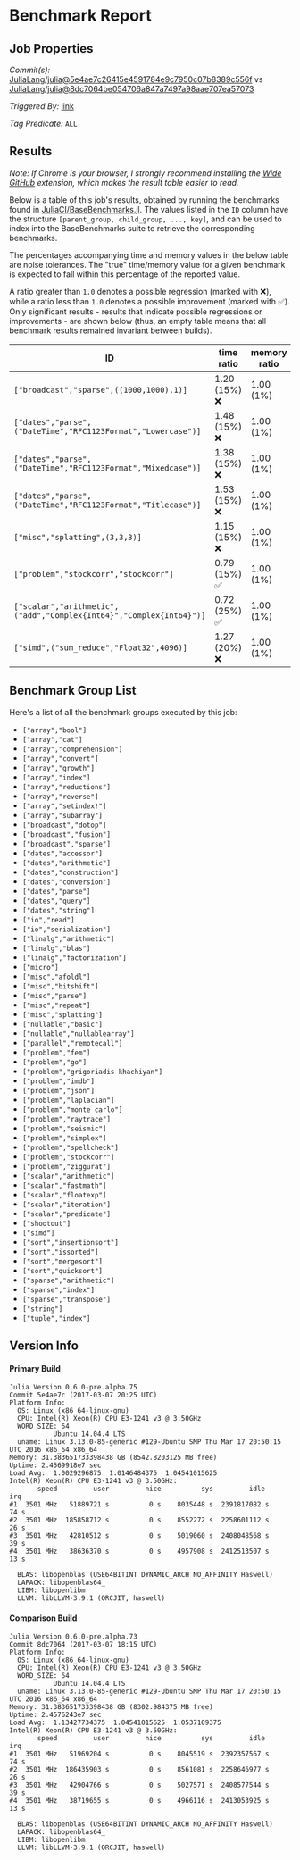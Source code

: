 # Benchmark Report

## Job Properties

*Commit(s):* [JuliaLang/julia@5e4ae7c26415e4591784e9c7950c07b8389c556f](https://github.com/JuliaLang/julia/commit/5e4ae7c26415e4591784e9c7950c07b8389c556f) vs [JuliaLang/julia@8dc7064be054706a847a7497a98aae707ea57073](https://github.com/JuliaLang/julia/commit/8dc7064be054706a847a7497a98aae707ea57073)

*Triggered By:* [link](https://github.com/JuliaLang/julia/pull/20933#issuecomment-284850370)

*Tag Predicate:* `ALL`

## Results

*Note: If Chrome is your browser, I strongly recommend installing the [Wide GitHub](https://chrome.google.com/webstore/detail/wide-github/kaalofacklcidaampbokdplbklpeldpj?hl=en)
extension, which makes the result table easier to read.*

Below is a table of this job's results, obtained by running the benchmarks found in
[JuliaCI/BaseBenchmarks.jl](https://github.com/JuliaCI/BaseBenchmarks.jl). The values
listed in the `ID` column have the structure `[parent_group, child_group, ..., key]`,
and can be used to index into the BaseBenchmarks suite to retrieve the corresponding
benchmarks.

The percentages accompanying time and memory values in the below table are noise tolerances. The "true"
time/memory value for a given benchmark is expected to fall within this percentage of the reported value.

A ratio greater than `1.0` denotes a possible regression (marked with :x:), while a ratio less
than `1.0` denotes a possible improvement (marked with :white_check_mark:). Only significant results - results
that indicate possible regressions or improvements - are shown below (thus, an empty table means that all
benchmark results remained invariant between builds).

| ID | time ratio | memory ratio |
|----|------------|--------------|
| `["broadcast","sparse",((1000,1000),1)]` | 1.20 (15%) :x: | 1.00 (1%)  |
| `["dates","parse",("DateTime","RFC1123Format","Lowercase")]` | 1.48 (15%) :x: | 1.00 (1%)  |
| `["dates","parse",("DateTime","RFC1123Format","Mixedcase")]` | 1.38 (15%) :x: | 1.00 (1%)  |
| `["dates","parse",("DateTime","RFC1123Format","Titlecase")]` | 1.53 (15%) :x: | 1.00 (1%)  |
| `["misc","splatting",(3,3,3)]` | 1.15 (15%) :x: | 1.00 (1%)  |
| `["problem","stockcorr","stockcorr"]` | 0.79 (15%) :white_check_mark: | 1.00 (1%)  |
| `["scalar","arithmetic",("add","Complex{Int64}","Complex{Int64}")]` | 0.72 (25%) :white_check_mark: | 1.00 (1%)  |
| `["simd",("sum_reduce","Float32",4096)]` | 1.27 (20%) :x: | 1.00 (1%)  |

## Benchmark Group List

Here's a list of all the benchmark groups executed by this job:

- `["array","bool"]`
- `["array","cat"]`
- `["array","comprehension"]`
- `["array","convert"]`
- `["array","growth"]`
- `["array","index"]`
- `["array","reductions"]`
- `["array","reverse"]`
- `["array","setindex!"]`
- `["array","subarray"]`
- `["broadcast","dotop"]`
- `["broadcast","fusion"]`
- `["broadcast","sparse"]`
- `["dates","accessor"]`
- `["dates","arithmetic"]`
- `["dates","construction"]`
- `["dates","conversion"]`
- `["dates","parse"]`
- `["dates","query"]`
- `["dates","string"]`
- `["io","read"]`
- `["io","serialization"]`
- `["linalg","arithmetic"]`
- `["linalg","blas"]`
- `["linalg","factorization"]`
- `["micro"]`
- `["misc","afoldl"]`
- `["misc","bitshift"]`
- `["misc","parse"]`
- `["misc","repeat"]`
- `["misc","splatting"]`
- `["nullable","basic"]`
- `["nullable","nullablearray"]`
- `["parallel","remotecall"]`
- `["problem","fem"]`
- `["problem","go"]`
- `["problem","grigoriadis khachiyan"]`
- `["problem","imdb"]`
- `["problem","json"]`
- `["problem","laplacian"]`
- `["problem","monte carlo"]`
- `["problem","raytrace"]`
- `["problem","seismic"]`
- `["problem","simplex"]`
- `["problem","spellcheck"]`
- `["problem","stockcorr"]`
- `["problem","ziggurat"]`
- `["scalar","arithmetic"]`
- `["scalar","fastmath"]`
- `["scalar","floatexp"]`
- `["scalar","iteration"]`
- `["scalar","predicate"]`
- `["shootout"]`
- `["simd"]`
- `["sort","insertionsort"]`
- `["sort","issorted"]`
- `["sort","mergesort"]`
- `["sort","quicksort"]`
- `["sparse","arithmetic"]`
- `["sparse","index"]`
- `["sparse","transpose"]`
- `["string"]`
- `["tuple","index"]`

## Version Info

#### Primary Build

```
Julia Version 0.6.0-pre.alpha.75
Commit 5e4ae7c (2017-03-07 20:25 UTC)
Platform Info:
  OS: Linux (x86_64-linux-gnu)
  CPU: Intel(R) Xeon(R) CPU E3-1241 v3 @ 3.50GHz
  WORD_SIZE: 64
           Ubuntu 14.04.4 LTS
  uname: Linux 3.13.0-85-generic #129-Ubuntu SMP Thu Mar 17 20:50:15 UTC 2016 x86_64 x86_64
Memory: 31.383651733398438 GB (8542.8203125 MB free)
Uptime: 2.4569918e7 sec
Load Avg:  1.0029296875  1.0146484375  1.04541015625
Intel(R) Xeon(R) CPU E3-1241 v3 @ 3.50GHz: 
       speed         user         nice          sys         idle          irq
#1  3501 MHz   51889721 s          0 s    8035448 s  2391817082 s         74 s
#2  3501 MHz  185858712 s          0 s    8552272 s  2258601112 s         26 s
#3  3501 MHz   42810512 s          0 s    5019060 s  2408048568 s         39 s
#4  3501 MHz   38636370 s          0 s    4957908 s  2412513507 s         13 s

  BLAS: libopenblas (USE64BITINT DYNAMIC_ARCH NO_AFFINITY Haswell)
  LAPACK: libopenblas64_
  LIBM: libopenlibm
  LLVM: libLLVM-3.9.1 (ORCJIT, haswell)

```

#### Comparison Build

```
Julia Version 0.6.0-pre.alpha.73
Commit 8dc7064 (2017-03-07 18:15 UTC)
Platform Info:
  OS: Linux (x86_64-linux-gnu)
  CPU: Intel(R) Xeon(R) CPU E3-1241 v3 @ 3.50GHz
  WORD_SIZE: 64
           Ubuntu 14.04.4 LTS
  uname: Linux 3.13.0-85-generic #129-Ubuntu SMP Thu Mar 17 20:50:15 UTC 2016 x86_64 x86_64
Memory: 31.383651733398438 GB (8302.984375 MB free)
Uptime: 2.4576243e7 sec
Load Avg:  1.13427734375  1.04541015625  1.0537109375
Intel(R) Xeon(R) CPU E3-1241 v3 @ 3.50GHz: 
       speed         user         nice          sys         idle          irq
#1  3501 MHz   51969204 s          0 s    8045519 s  2392357567 s         74 s
#2  3501 MHz  186435903 s          0 s    8561081 s  2258646977 s         26 s
#3  3501 MHz   42904766 s          0 s    5027571 s  2408577544 s         39 s
#4  3501 MHz   38719655 s          0 s    4966116 s  2413053925 s         13 s

  BLAS: libopenblas (USE64BITINT DYNAMIC_ARCH NO_AFFINITY Haswell)
  LAPACK: libopenblas64_
  LIBM: libopenlibm
  LLVM: libLLVM-3.9.1 (ORCJIT, haswell)

```
